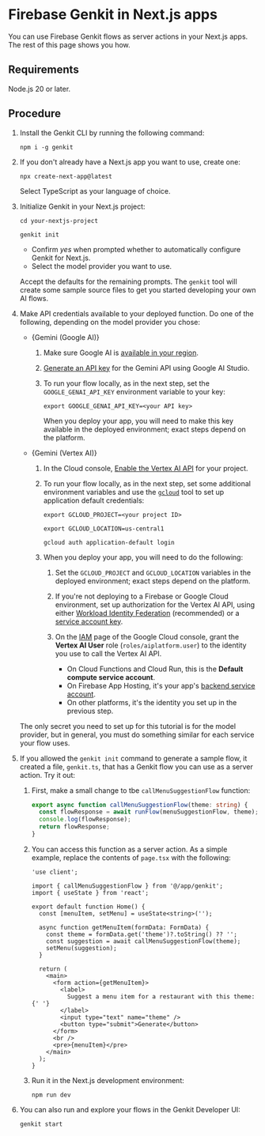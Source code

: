# Firebase Genkit in Next.js apps

You can use Firebase Genkit flows as server actions in your Next.js apps.
The rest of this page shows you how.

## Requirements

Node.js 20 or later.

## Procedure

1.  Install the Genkit CLI by running the following command:

    ```posix-terminal
    npm i -g genkit
    ```

1.  If you don't already have a Next.js app you want to use, create one:

    ```posix-terminal
    npx create-next-app@latest
    ```

    Select TypeScript as your language of choice.

1.  Initialize Genkit in your Next.js project:

    ```posix-terminal
    cd your-nextjs-project

    genkit init
    ```

    - Confirm _yes_ when prompted whether to automatically configure Genkit for Next.js.
    - Select the model provider you want to use.

    Accept the defaults for the remaining prompts. The `genkit` tool will create
    some sample source files to get you started developing your own AI flows.

1.  Make API credentials available to your deployed function. Do one of the
    following, depending on the model provider you chose:

    - {Gemini (Google AI)}

      1.  Make sure Google AI is
          [available in your region](https://ai.google.dev/available_regions).

      1.  [Generate an API key](https://aistudio.google.com/app/apikey) for the
          Gemini API using Google AI Studio.

      1.  To run your flow locally, as in the next
          step, set the `GOOGLE_GENAI_API_KEY` environment variable to your key:

          ```posix-terminal
          export GOOGLE_GENAI_API_KEY=<your API key>
          ```

          When you deploy your app, you will need to make this key available in
          the deployed environment; exact steps depend on the platform.

    - {Gemini (Vertex AI)}

      1.  In the Cloud console,
          [Enable the Vertex AI API](https://console.cloud.google.com/apis/library/aiplatform.googleapis.com?project=_)
          for your project.

      1.  To run your flow locally, as in the next
          step, set some additional environment variables and use the
          [`gcloud`](https://cloud.google.com/sdk/gcloud) tool to set up
          application default credentials:

          ```posix-terminal
          export GCLOUD_PROJECT=<your project ID>

          export GCLOUD_LOCATION=us-central1

          gcloud auth application-default login
          ```

      1.  When you deploy your app, you will need to do the following:

          1.  Set the `GCLOUD_PROJECT` and `GCLOUD_LOCATION` variables in the
              deployed environment; exact steps depend on the platform.

          1.  If you're not deploying to a Firebase or Google Cloud environment,
              set up authorization for the Vertex AI API, using either
              [Workload Identity Federation](https://cloud.google.com/iam/docs/workload-identity-federation)
              (recommended) or a [service account key](https://cloud.google.com/iam/docs/service-account-creds#key-types).

          1.  On the [IAM](https://console.cloud.google.com/iam-admin/iam?project=_)
              page of the Google Cloud console, grant the **Vertex AI User**
              role (`roles/aiplatform.user`) to the identity you use to call the
              Vertex AI API.

              - On Cloud Functions and Cloud Run, this is the
                **Default compute service account**.
              - On Firebase App Hosting, it's your app's
                [backend service account](https://firebase.google.com/docs/app-hosting/about-app-hosting#service-account).
              - On other platforms, it's the identity you set up in the previous
                step.

    The only secret you need to set up for this tutorial is for the model
    provider, but in general, you must do something similar for each service
    your flow uses.

1.  If you allowed the `genkit init` command to generate a sample flow, it
    created a file, `genkit.ts`, that has a Genkit flow you can use as a server
    action. Try it out:

    1.  First, make a small change to tbe `callMenuSuggestionFlow` function:

        ```ts
        export async function callMenuSuggestionFlow(theme: string) {
          const flowResponse = await runFlow(menuSuggestionFlow, theme);
          console.log(flowResponse);
          return flowResponse;
        }
        ```

    1.  You can access this function as a server action. As a simple example,
        replace the contents of `page.tsx` with the following:

        ```tsx
        'use client';

        import { callMenuSuggestionFlow } from '@/app/genkit';
        import { useState } from 'react';

        export default function Home() {
          const [menuItem, setMenu] = useState<string>('');

          async function getMenuItem(formData: FormData) {
            const theme = formData.get('theme')?.toString() ?? '';
            const suggestion = await callMenuSuggestionFlow(theme);
            setMenu(suggestion);
          }

          return (
            <main>
              <form action={getMenuItem}>
                <label>
                  Suggest a menu item for a restaurant with this theme:{' '}
                </label>
                <input type="text" name="theme" />
                <button type="submit">Generate</button>
              </form>
              <br />
              <pre>{menuItem}</pre>
            </main>
          );
        }
        ```

    1.  Run it in the Next.js development environment:

        ```posix-terminal
        npm run dev
        ```

1.  You can also run and explore your flows in the Genkit Developer UI:

    ```posix-terminal
    genkit start
    ```
